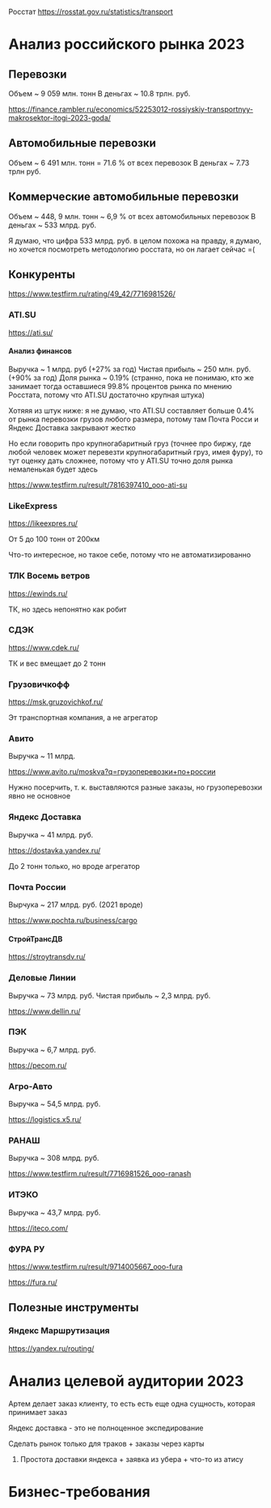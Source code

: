 Росстат
https://rosstat.gov.ru/statistics/transport
# Анализ российского рынка 2023

## Перевозки
Объем ~ 9 059 млн. тонн
В деньгах ~ 10.8 трлн. руб.

https://finance.rambler.ru/economics/52253012-rossiyskiy-transportnyy-makrosektor-itogi-2023-goda/
## Автомобильные перевозки
Объем ~ 6 491 млн. тонн = 71.6 % от всех перевозок
В деньгах ~ 7.73 трлн руб.

## Коммерческие автомобильные перевозки
Объем ~ 448, 9 млн. тонн ~ 6,9 % от всех автомобильных перевозок
В деньгах ~ 533 млрд. руб.

Я думаю, что цифра 533 млрд. руб. в целом похожа на правду, я думаю, но хочется посмотреть методологию росстата, но он лагает сейчас =(
## Конкуренты
https://www.testfirm.ru/rating/49_42/7716981526/

### ATI.SU
https://ati.su/

#### Анализ финансов
Выручка ~ 1 млрд. руб (+27% за год)
Чистая прибыль ~ 250 млн. руб. (+90% за год)
Доля рынка ~ 0.19% (странно, пока не понимаю, кто же занимает тогда оставшиеся 99.8% процентов рынка по мнению Росстата, потому что ATI.SU достаточно крупная штука)

Хотяяя из штук ниже: я не думаю, что ATI.SU составляет больше 0.4% от рынка перевозки грузов любого размера, потому там Почта Росси и Яндекс Доставка закрывают жестко

Но если говорить про крупногабаритный груз (точнее про биржу, где любой человек может перевезти крупногабаритный груз, имея фуру), то тут оценку дать сложнее, потому что у ATI.SU точно доля рынка немаленькая будет здесь

https://www.testfirm.ru/result/7816397410_ooo-ati-su

### LikeExpress
https://likeexpres.ru/

От 5 до 100 тонн от 200км

Что-то интересное, но такое себе, потому что не автоматизированно

### ТЛК Восемь ветров
https://ewinds.ru/

ТК, но здесь непонятно как робит

### СДЭК
https://www.cdek.ru/

ТК и вес вмещает до 2 тонн

### Грузовичкофф
https://msk.gruzovichkof.ru/

Эт транспортная компания, а не агрегатор

### Авито
Выручка ~ 11 млрд.

https://www.avito.ru/moskva?q=грузоперевозки+по+россии

Нужно посерчить, т. к. выставляются разные заказы, но грузоперевозки явно не основное

### Яндекс Доставка
Выручка ~ 41 млрд. руб.

https://dostavka.yandex.ru/

До 2 тонн только, но вроде агрегатор

### Почта России
Вырчука ~ 217 млрд. руб. (2021 вроде)

https://www.pochta.ru/business/cargo

#### СтройТрансДВ
https://stroytransdv.ru/

### Деловые Линии
Выручка ~ 73 млрд. руб.
Чистая прибыль ~ 2,3 млрд. руб.

https://www.dellin.ru/

### ПЭК
Выручка ~ 6,7 млрд. руб.

https://pecom.ru/

### Агро-Авто
Выручка ~ 54,5 млрд. руб.

https://logistics.x5.ru/

### РАНАШ
Выручка ~ 308 млрд. руб.

https://www.testfirm.ru/result/7716981526_ooo-ranash

### ИТЭКО
Выручка ~ 43,7 млрд. руб.

https://iteco.com/

### ФУРА РУ
https://www.testfirm.ru/result/9714005667_ooo-fura

https://fura.ru/

## Полезные инструменты
### Яндекс Маршрутизация
https://yandex.ru/routing/
# Анализ целевой аудитории 2023

Артем делает заказ клиенту, то есть есть еще одна сущность, которая принимает заказ

Яндекс доставка - это не полноценное экспедирование

Сделать рынок только для траков + заказы через карты

1. Простота доставки яндекса + заявка из убера + что-то из атису
# Бизнес-требования


